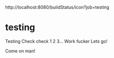 http://localhost:8080/buildStatus/icon?job=testing
# testing
Testing 
Check check 1 2 3...
Work fucker
Lets go! 

Come on man!
